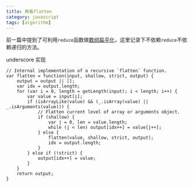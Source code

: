 ```yaml
---
title: 再看flatten
category: javascript
tags: [algorithm]
---
```


前一篇中提到了可利用`reduce`函数做[数组扁平化](/blog/2017/08/make-use-of-reduce.html#数组扁平化)，这里记录下不依赖`reduce`不依赖递归的方法。

<!-- more -->

underscore 实现

```
// Internal implementation of a recursive `flatten` function.
var flatten = function(input, shallow, strict, output) {
    output = output || [];
    var idx = output.length;
    for (var i = 0, length = getLength(input); i < length; i++) {
        var value = input[i];
        if (isArrayLike(value) && (_.isArray(value) || _.isArguments(value))) {
            // Flatten current level of array or arguments object.
            if (shallow) {
                var j = 0, len = value.length;
                while (j < len) output[idx++] = value[j++];
            } else {
                flatten(value, shallow, strict, output);
                idx = output.length;
            }
        } else if (!strict) {
            output[idx++] = value;
        }
    }
    return output;
}
```
